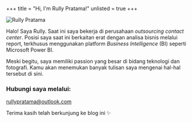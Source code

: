 +++
title = "Hi, I'm Rully Pratama!"
unlisted = true
+++

![Rully Pratama](/assets/images/about-me.jpg)

Halo! Saya Rully. Saat ini saya bekerja di perusahaan *outsourcing contact center*. Posisi saya saat ini berkaitan erat dengan analisa bisnis melalui report, terkhusus menggunakan platform *Business Intelligence* (BI) seperti Microsoft Power BI.

Meski begitu, saya memiliki passion yang besar di bidang teknologi dan fotografi. Kamu akan menemukan banyak tulisan saya mengenai hal-hal tersebut di sini.

### Hubungi saya melalui:

[rullypratama@outlook.com](mailto:rullypratama@outlook.com)

Terima kasih telah berkunjung ke blog ini ✨
